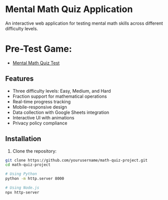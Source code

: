 # Mental Math Quiz Application

An interactive web application for testing mental math skills across different difficulty levels.

# Pre-Test Game:
* [Mental Math Quiz Test]([(https://azza0001.github.io/pre-test_snakeGame/))

## Features

- Three difficulty levels: Easy, Medium, and Hard
- Fraction support for mathematical operations
- Real-time progress tracking
- Mobile-responsive design
- Data collection with Google Sheets integration
- Interactive UI with animations
- Privacy policy compliance

## Installation

1. Clone the repository:
```bash
git clone https://github.com/yourusername/math-quiz-project.git
cd math-quiz-project

# Using Python
python -m http.server 8000

# Using Node.js
npx http-server
